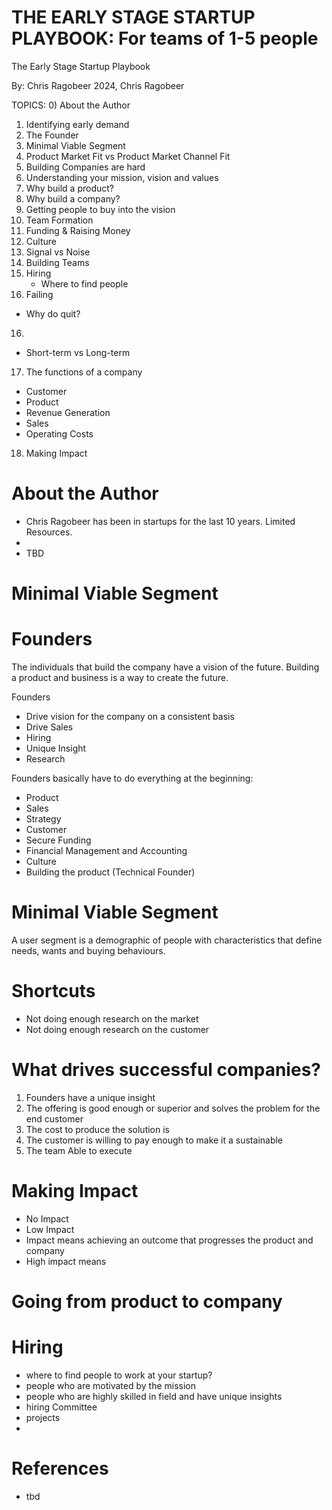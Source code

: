 # THE EARLY STAGE STARTUP PLAYBOOK: For teams of 1-5 people
The Early Stage Startup Playbook

By: Chris Ragobeer
2024, Chris Ragobeer

TOPICS:
0) About the Author
1) Identifying early demand
2) The Founder
3) Minimal Viable Segment
4) Product Market Fit vs Product Market Channel Fit
5) Building Companies are hard
6) Understanding your mission, vision and values
7) Why build a product?
8) Why build a company?
9) Getting people to buy into the vision
10) Team Formation 
11) Funding & Raising Money
12) Culture
13) Signal vs Noise
14) Building Teams
14) Hiring
     - Where to find people 
15) Failing 
 - Why do quit?
16) 
 - Short-term vs Long-term
17) The functions of a company
 - Customer 
 - Product
 - Revenue Generation
 - Sales
 - Operating Costs
18) Making Impact


# About the Author
- Chris Ragobeer has been in startups for the last 10 years. Limited Resources.
- 
- TBD

# Minimal Viable Segment

# Founders

The individuals that build the company have a vision of the future. Building a product and business is a way to create the future. 

Founders
- Drive vision for the company on a consistent basis
- Drive Sales
- Hiring
- Unique Insight
- Research


Founders basically have to do everything at the beginning: 
- Product
- Sales 
- Strategy 
- Customer
- Secure Funding
- Financial Management and Accounting
- Culture
- Building the product (Technical Founder)





# Minimal Viable Segment

A user segment is a demographic of people with characteristics that define needs, wants and buying behaviours.


# Shortcuts
- Not doing enough research on the market
- Not doing enough research on the customer


# What drives successful companies?

1. Founders have a unique insight
2. The offering is good enough or superior and solves the problem for the end customer
3. The cost to produce the solution is 
3. The customer is willing to pay enough to make it a sustainable 
2. The team Able to execute




# Making Impact
- No Impact
- Low Impact
- Impact means achieving an outcome that progresses the product and company 
- High impact means 


# Going from product to company


# Hiring
- where to find people to work at your startup?
- people who are motivated by the mission 
- people who are highly skilled in field and have unique insights
- hiring Committee
- projects
- 

# References
- tbd